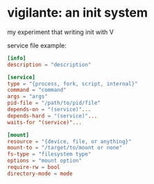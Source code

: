 # vigilante: an init system
my experiment that writing init with V

service file example:
```toml
[info]
description = "description"

[service]
type = "{process, fork, script, internal}"
command = "command"
args = "args"
pid-file = "/path/to/pid/file"
depends-on = "(service)"...
depends-hard = "(service)"...
waits-for "(service)"...

[mount]
resource = "{device, file, or anything}"
mount-to = "/target/to/mount or none"
fs-type = "filesystem type"
options = "mount option"
require-rw = bool
directory-mode = mode
```
